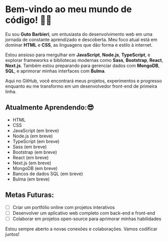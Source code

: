# Bem-vindo ao meu mundo de código! 👨‍💻

Eu sou **Guto Barbieri**, um entusiasta do desenvolvimento web em uma jornada de constante aprendizado e descoberta. Meu foco atual está em dominar **HTML** e **CSS**, as linguagens que dão forma e estilo à internet.

Estou ansioso para mergulhar em **JavaScript**, **Node.js**, **TypeScript**, e explorar frameworks e bibliotecas modernas como **Sass**, **Bootstrap**, **React**, **Next.js**. Também estou preparando para gerenciar dados com **MongoDB**, **SQL**, e aprimorar minhas interfaces com **Bulma**.

Aqui no GitHub, você encontrará meus projetos, experimentos e progresso enquanto eu me transformo em um desenvolvedor front-end de primeira linha.

## Atualmente Aprendendo:😎
- HTML 
- CSS
- JavaScript (em breve)
- Node.js (em breve)
- TypeScript (em breve)
- Sass (em breve)
- Bootstrap (em breve)
- React (em breve)
- Next.js (em breve)
- MongoDB (em breve)
- Bancos de dados SQL (em breve)
- Bulma (em breve)

## Metas Futuras:
- [ ] Criar um portfólio online com projetos interativos
- [ ] Desenvolver um aplicativo web completo com back-end e front-end
- [ ] Colaborar em projetos open-source para aprimorar minhas habilidades

Estou sempre aberto a novas conexões e colaborações. Vamos codificar juntos!


